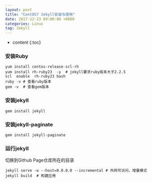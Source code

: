 ```yaml
---
layout: post
title: "CentOS7 Jekyll安装与使用"
date: 2017-12-23 09:00:00 +0800 
categories: Linux
tag: Jekyll
---
```

* content
{:toc}


### 安装Ruby

```
yum install centos-release-scl-rh
yum install rh-ruby23  -y  # jekyll要求ruby版本大于2.2.5
scl  enable  rh-ruby23 bash
ruby -v # 查看ruby版本
gem -v  # 查看gem版本
```

<!-- more -->

### 安装jekyll
```
gem install jekyll
```

### 安装jekyll-paginate
```
gem install jekyll-paginate
```

### 运行jekyll

切换到Github Page仓库所在的目录
```
jekyll serve -w --host=0.0.0.0 --incremental # 外网可访问，增量模式
jekyll build  # 构建应用
```
